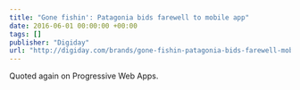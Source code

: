 ```yaml
---
title: "Gone fishin': Patagonia bids farewell to mobile app"
date: 2016-06-01 00:00:00 +00:00
tags: []
publisher: "Digiday"
url: "http://digiday.com/brands/gone-fishin-patagonia-bids-farewell-mobile-app/"
---
```


Quoted again on Progressive Web Apps.
